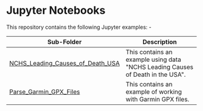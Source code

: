 
# Jupyter Notebooks

This repository contains the following Jupyter examples: -

|Sub-Folder|Description|
|---|---|
|[NCHS_Leading_Causes_of_Death_USA](NCHS_Leading_Causes_of_Death_USA/)|This contains an example using data "NCHS Leading Causes of Death in the USA".|
|[Parse_Garmin_GPX_Files](Parse_Garmin_GPX_Files/)|This contains an example of working with Garmin GPX files.|
